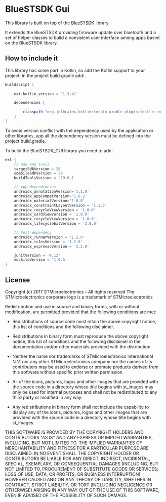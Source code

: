 # BlueSTSDK Gui

This library is built on top of the [BlueSTSDK](https://github.com/STMicroelectronicswq/BlueSTSDK_Android) library.

It extends the BlueSTSDK providing firmware update over bluetooth and a set of helper classes to build a consistent user interface among apps based on the BlueSTSDK library.

## How to include it

This library has some part in Kotlin, so add the Kotlin support to your project:
in the project build.gradle add:
```groovy
buildscript {
    
    ext.kotlin_version = '1.3.41' 

    dependencies {
        ...
        classpath "org.jetbrains.kotlin:kotlin-gradle-plugin:$kotlin_version"
    }
}
```

To avoid version conflict with the dependency used by the application or other libraries, app all the dependency version must be defined into the project build.gradle.

To build the BlueSTSDK_GUI library you need to add:
```groovy
ext {
    // Sdk and tools
    targetSdkVersion = 28
    compileSdkVersion = 29
    buildToolsVersion = '29.0.1'

    // App dependencies
    androidx_annotationVersion='1.1.0'
    androidx_appCompatVersion='1.0.2'
    androidx_materialVersion='1.0.0'
    androidx_constraintLayoutVersion = '1.1.3'
    androidx_recycleViewVersion = '1.0.0'
    androidx_cardViewVersion = '1.0.0'
    androidx_recycleViewVersion = '1.0.0'
    androidx_lifecycleExtVersion = '2.0.0'

    // Test dependecy
    androidx_runnerVersion = '1.2.0'
    androidx_rulesVersion = '1.2.0'
    androidx_espressoVersion = '3.2.0'

    junitVersion = '4.12'
    mockitoVersion = '1.9.5'
}

```



## License

Copyright (c) 2017  STMicroelectronics – All rights reserved
The STMicroelectronics corporate logo is a trademark of STMicroelectronics

Redistribution and use in source and binary forms, with or without modification,
are permitted provided that the following conditions are met:

- Redistributions of source code must retain the above copyright notice, this list of conditions
and the following disclaimer.

- Redistributions in binary form must reproduce the above copyright notice, this list of
conditions and the following disclaimer in the documentation and/or other materials provided
with the distribution.

- Neither the name nor trademarks of STMicroelectronics International N.V. nor any other
STMicroelectronics company nor the names of its contributors may be used to endorse or
promote products derived from this software without specific prior written permission.

- All of the icons, pictures, logos and other images that are provided with the source code
in a directory whose title begins with st_images may only be used for internal purposes and
shall not be redistributed to any third party or modified in any way.

- Any redistributions in binary form shall not include the capability to display any of the
icons, pictures, logos and other images that are provided with the source code in a directory
whose title begins with st_images.

THIS SOFTWARE IS PROVIDED BY THE COPYRIGHT HOLDERS AND CONTRIBUTORS "AS IS" AND ANY EXPRESS OR
IMPLIED WARRANTIES, INCLUDING, BUT NOT LIMITED TO, THE IMPLIED WARRANTIES OF MERCHANTABILITY
AND FITNESS FOR A PARTICULAR PURPOSE ARE DISCLAIMED. IN NO EVENT SHALL THE COPYRIGHT HOLDER
OR CONTRIBUTORS BE LIABLE FOR ANY DIRECT, INDIRECT, INCIDENTAL, SPECIAL, EXEMPLARY, OR
CONSEQUENTIAL DAMAGES (INCLUDING, BUT NOT LIMITED TO, PROCUREMENT OF SUBSTITUTE GOODS OR
SERVICES; LOSS OF USE, DATA, OR PROFITS; OR BUSINESS INTERRUPTION) HOWEVER CAUSED AND ON ANY
THEORY OF LIABILITY, WHETHER IN CONTRACT, STRICT LIABILITY, OR TORT (INCLUDING NEGLIGENCE OR
OTHERWISE) ARISING IN ANY WAY OUT OF THE USE OF THIS SOFTWARE, EVEN IF ADVISED OF THE POSSIBILITY
OF SUCH DAMAGE.
